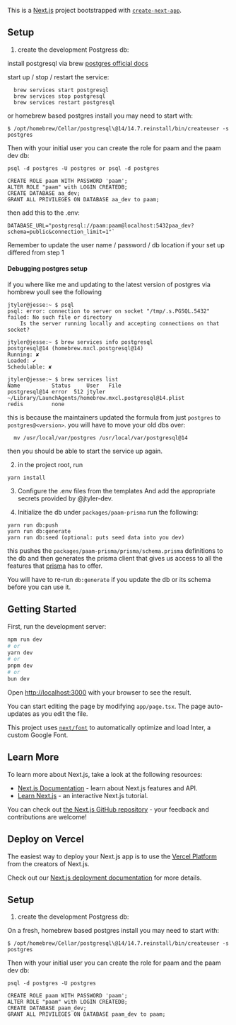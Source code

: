 This is a [Next.js](https://nextjs.org/) project bootstrapped with [`create-next-app`](https://github.com/vercel/next.js/tree/canary/packages/create-next-app).

## Setup

1. create the development Postgress db:

install postgresql via brew [postgres official docs](https://wiki.postgresql.org/wiki/Homebrew)

start up / stop / restart the service:

```
  brew services start postgresql
  brew services stop postgresql
  brew services restart postgresql
```

or homebrew based postgres install you may need to start with:

```
$ /opt/homebrew/Cellar/postgresql\@14/14.7.reinstall/bin/createuser -s postgres
```

Then with your initial user you can create the role for paam and the paam dev db:

```
psql -d postgres -U postgres or psql -d postgres

CREATE ROLE paam WITH PASSWORD 'paam';
ALTER ROLE "paam" with LOGIN CREATEDB;
CREATE DATABASE aa_dev;
GRANT ALL PRIVILEGES ON DATABASE aa_dev to paam;
```

then add this to the .env:

```
DATABASE_URL="postgresql://paam:paam@localhost:5432paa_dev?schema=public&connection_limit=1"`
```

Remember to update the user name / password / db location if your set up differed from step 1

#### Debugging postgres setup

if you where like me and updating to the latest version of postgres via hombrew youll see the following

```
jtyler@jesse:~ $ psql
psql: error: connection to server on socket "/tmp/.s.PGSQL.5432" failed: No such file or directory
	Is the server running locally and accepting connections on that socket?

jtyler@jesse:~ $ brew services info postgresql
postgresql@14 (homebrew.mxcl.postgresql@14)
Running: ✘
Loaded: ✔
Schedulable: ✘

jtyler@jesse:~ $ brew services list
Name          Status     User   File
postgresql@14 error  512 jtyler ~/Library/LaunchAgents/homebrew.mxcl.postgresql@14.plist
redis         none
```

this is because the maintainers updated the formula from just `postgres` to `postgres@<version>`. you will have to move your old dbs over:

```
  mv /usr/local/var/postgres /usr/local/var/postgresql@14
```

then you should be able to start the service up again.

2. in the project root, run

```
yarn install
```

3. Configure the .env files from the templates
   And add the appropriate secrets provided by @jtyler-dev.

4. Initialize the db
   under `packages/paam-prisma` run the following:

```
yarn run db:push
yarn run db:generate
yarn run db:seed (optional: puts seed data into you dev)
```

this pushes the `packages/paam-prisma/prisma/schema.prisma` definitions to the db and then
generates the prisma client that gives us access to all the features that [prisma](https://www.prisma.io/)
has to offer.

You will have to re-run `db:generate` if you update the db or its schema before you can use it.

## Getting Started

First, run the development server:

```bash
npm run dev
# or
yarn dev
# or
pnpm dev
# or
bun dev
```

Open [http://localhost:3000](http://localhost:3000) with your browser to see the result.

You can start editing the page by modifying `app/page.tsx`. The page auto-updates as you edit the file.

This project uses [`next/font`](https://nextjs.org/docs/basic-features/font-optimization) to automatically optimize and load Inter, a custom Google Font.

## Learn More

To learn more about Next.js, take a look at the following resources:

- [Next.js Documentation](https://nextjs.org/docs) - learn about Next.js features and API.
- [Learn Next.js](https://nextjs.org/learn) - an interactive Next.js tutorial.

You can check out [the Next.js GitHub repository](https://github.com/vercel/next.js/) - your feedback and contributions are welcome!

## Deploy on Vercel

The easiest way to deploy your Next.js app is to use the [Vercel Platform](https://vercel.com/new?utm_medium=default-template&filter=next.js&utm_source=create-next-app&utm_campaign=create-next-app-readme) from the creators of Next.js.

Check out our [Next.js deployment documentation](https://nextjs.org/docs/deployment) for more details.

## Setup

1. create the development Postgress db:

On a fresh, homebrew based postgres install you may need to start with:

```
$ /opt/homebrew/Cellar/postgresql\@14/14.7.reinstall/bin/createuser -s postgres
```

Then with your initial user you can create the role for paam and the paam dev db:

```
psql -d postgres -U postgres

CREATE ROLE paam WITH PASSWORD 'paam';
ALTER ROLE "paam" with LOGIN CREATEDB;
CREATE DATABASE paam_dev;
GRANT ALL PRIVILEGES ON DATABASE paam_dev to paam;
```

```

```
